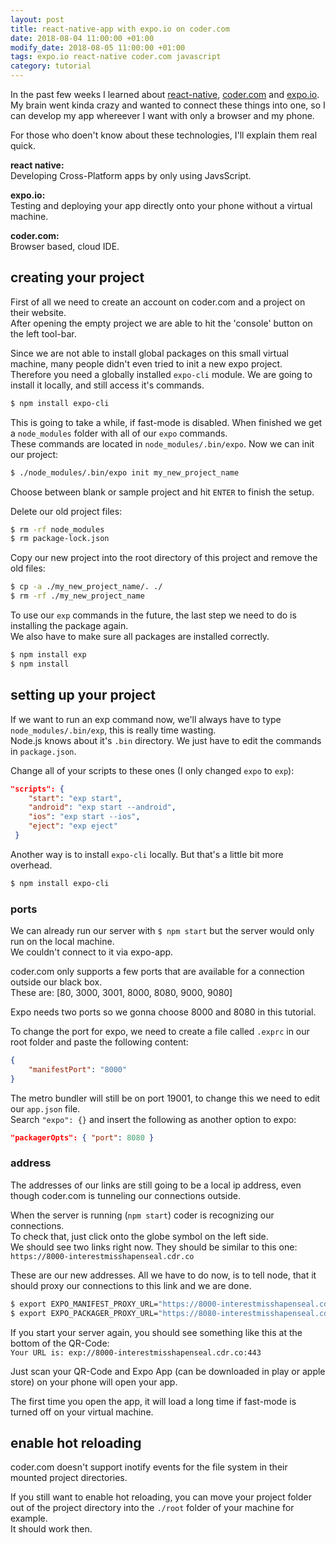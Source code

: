 ```yaml
---
layout: post
title: react-native-app with expo.io on coder.com
date: 2018-08-04 11:00:00 +01:00
modify_date: 2018-08-05 11:00:00 +01:00
tags: expo.io react-native coder.com javascript
category: tutorial
---
```


In the past few weeks I learned about [react-native](https://facebook.github.io/react-native/), [coder.com](https://coder.com) and [expo.io](https://expo.io).  
My brain went kinda crazy and wanted to connect these things into one, so I can develop my app whereever I want with only a browser and my phone.<!--more-->

For those who doen't know about these technologies, I'll explain them real quick.

__react native:__  
Developing Cross-Platform apps by only using JavsScript.

__expo.io:__  
Testing and deploying your app directly onto your phone without a virtual machine.

__coder.com:__  
Browser based, cloud IDE.

## creating your project

First of all we need to create an account on coder.com and a project on their website.  
After opening the empty project we are able to hit the 'console' button on the left tool-bar.

Since we are not able to install global packages on this small virtual machine, many people didn't even tried to init a new expo project.  
Therefore you need a globally installed `expo-cli` module. We are going to install it locally, and still access it's commands.

```bash
$ npm install expo-cli
```

This is going to take a while, if fast-mode is disabled. When finished we get a `node_modules` folder with all of our `expo` commands.  
These commands are located in `node_modules/.bin/expo`. Now we can init our project:

```bash
$ ./node_modules/.bin/expo init my_new_project_name
```

Choose between blank or sample project and hit `ENTER` to finish the setup.

Delete our old project files:

```bash
$ rm -rf node_modules
$ rm package-lock.json
```

Copy our new project into the root directory of this project and remove the old files:

```bash
$ cp -a ./my_new_project_name/. ./
$ rm -rf ./my_new_project_name
```

To use our `exp` commands in the future, the last step we need to do is installing the package again.  
We also have to make sure all packages are installed correctly.

```bash
$ npm install exp
$ npm install
```

## setting up your project

If we want to run an exp command now, we'll always have to type `node_modules/.bin/exp`, this is really time wasting.  
Node.js knows about it's `.bin` directory. We just have to edit the commands in `package.json`.

Change all of your scripts to these ones (I only changed `expo` to `exp`):

```json
"scripts": {
    "start": "exp start",
    "android": "exp start --android",
    "ios": "exp start --ios",
    "eject": "exp eject"
 }
 ```

Another way is to install `expo-cli` locally. But that's a little bit more overhead.

```bash
$ npm install expo-cli
```

### ports

We can already run our server with `$ npm start` but the server would only run on the local machine.  
We couldn't connect to it via expo-app.

coder.com only supports a few ports that are available for a connection outside our black box.  
These are: [80, 3000, 3001, 8000, 8080, 9000, 9080]

Expo needs two ports so we gonna choose 8000 and 8080 in this tutorial.

To change the port for expo, we need to create a file called `.exprc` in our root folder and paste the following content:

```json
{
    "manifestPort": "8000"
}
```

The metro bundler will still be on port 19001, to change this we need to edit our `app.json` file.  
Search `"expo": {}` and insert the following as another option to expo:

```json
"packagerOpts": { "port": 8080 }
```

### address

The addresses of our links are still going to be a local ip address, even though coder.com is tunneling our connections outside.

When the server is running (`npm start`) coder is recognizing our connections.  
To check that, just click onto the globe symbol on the left side.  
We should see two links right now. They should be similar to this one:  
`https://8000-interestmisshapenseal.cdr.co`

These are our new addresses. All we have to do now, is to tell node, that it should proxy our connections to this link and we are done.

```bash
$ export EXPO_MANIFEST_PROXY_URL="https://8000-interestmisshapenseal.cdr.co"
$ export EXPO_PACKAGER_PROXY_URL="https://8080-interestmisshapenseal.cdr.co"
```

If you start your server again, you should see something like this at the bottom of the QR-Code:  
`Your URL is: exp://8000-interestmisshapenseal.cdr.co:443`

Just scan your QR-Code and Expo App (can be downloaded in play or apple store) on your phone will open your app.

The first time you open the app, it will load a long time if fast-mode is turned off on your virtual machine.

## enable hot reloading

coder.com doesn't support inotify events for the file system in their mounted project directories.

If you still want to enable hot reloading, you can move your project folder out of the project directory into the `./root` folder of your machine for example.  
It should work then.
